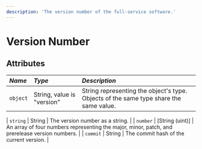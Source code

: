 ```yaml
---
description: 'The version number of the full-service software.'
---
```


# Version Number

## Attributes

| _Name_ | _Type_ | _Description_ |
| :--- | :--- | :--- |
| `object` | String, value is "version" | String representing the object's type. Objects of the same type share the same value. |

| `string` | String | The version number as a string. |
| `number` | \[String \(uint\)\] | An array of four numbers representing the major, minor, patch, and prerelease version numbers. |
| `commit` | String | The commit hash of the current version. |

